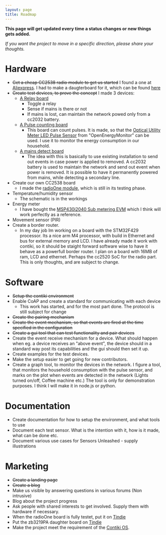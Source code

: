 ```yaml
---
layout: page
title: Roadmap
---
```


**This page will get updated every time a status changes or new things gets added.**

*If you want the project to move in a specific direction, please share your thoughts.*

# Hardware

* ~~Get a cheap CC2538 radio module to get us started~~
I found a one at [Aliexpress](https://www.aliexpress.com/item/CC2538-module-CC2538-CC2592-ZigBee-high-Power-Module/32482311343.html?spm=2114.01010208.3.1.L3dFUs&ws_ab_test=searchweb0_0,searchweb201602_5_10152_10065_10151_10068_5100014_10136_10137_10060_10138_10155_10062_10156_10154_10056_10055_10054_10059_10099_10103_10102_10096_10148_10147_10052_10053_10142_10107_10050_10051_10171_10084_10083_10080_10082_10081_10110_10111_10112_10113_10114_10181_10037_10032_5110012_10078_10079_10077_10073_10070_10123_10124,searchweb201603_4,afswitch_1,ppcSwitch_4&btsid=d15fc965-562f-49e8-982d-8edf3f475c15&algo_expid=7b034ef3-735d-43f0-935f-65927b7e16c9-0&algo_pvid=7b034ef3-735d-43f0-935f-65927b7e16c9). I had to make a daugterboard for it, which can be found [here](https://github.com/SensorsUnleashed/zb3219PA_XBEEAdapter)
* ~~Create test devices, to prove the concept~~
I made 3 devices:
  - [A Relay board](https://github.com/SensorsUnleashed/relayboard)
    - Toggle a relay
    - Sense if mains is there or not
    - If mains is lost, can maintain the network powed only from a cc2032 battery.
  - [A Pulse counting board](https://github.com/SensorsUnleashed/pulsecounter)
    - This board can count pulses. It is made, so that the [Optical Utility Meter LED Pulse Sensor](https://shop.openenergymonitor.com/optical-utility-meter-led-pulse-sensor/) from "OpenEnergyMonitor" can be used. I use it to monitor the energy consumption in our household.
  - [A mains detect board]()
    - The idea with this is basically to use existing installation to send out events in case power is applied to removed. A cc2032 battery is used to maintain the network and send out event when power is removed. It is possible to have it permanently powered from mains, while detecting a secondary line.
* Create our own CC2538 board
  * I made the [radioOne module](https://github.com/SensorsUnleashed/RadioOne), which is still in its testing phase.
* Temperature/humidity sensor
  * The schematic is in the workings
* Energy meter
  * I have bought the [MSP430i2040 Sub metering EVM](http://www.ti.com/tool/evm430-i2040s) which I think will work perfectly as a reference.
* Movement sensor (PIR)
* Create a border router.
  * In my day job Im working on a board with the STM32F429 processor. Its a nice arm M4 processor, with build in Ethernet and bus for external memory and LCD. I have already made it work with contiki, so it should be staight forward software wise to have it behave as a powerfull border router. I plan on a board with 16MB of ram, LCD and ethernet. Perhaps the cc2520 SoC for the radio part. This is only thoughts, and are subject to change.

# Software
* ~~Setup the contiki environment~~
* Enable CoAP and create a standard for communicating with each device
  * This work has started, and for the most part done. The protocol is still subject for change
* ~~Create the pairing mechanism~~
* ~~Create the event mechanism, so that events are fired at the time specified in the configuration~~
* ~~Create a gui tool that can test functionality and pair devices~~
* Create the event receive mechanism for a device. What should happen when eg. a device receives an "above event", the device should in a standard way post its capabilities and the gui should then set it up.
* Create examples for the test devices.
* Make the setup easier to get going for new contributors.
* Create a graph tool, to monitor the devices in the network. I figure a tool, that monitors the household consumption with the pulse sensor, and marks on the plot when events are detected in the network (Lights turned on/off, Coffee machine etc.) The tool is only for demonstration purposes. I think I will make it in node.js or python.

# Documentation
* Create documentation for how to setup the environment, and what tools to use
* Document each test sensor. What is the intention with it, how is it made, what can be done etc.
* Document various use cases for Sensors Unleashed - supply illustrations

# Marketing
* ~~Create a landing page~~
* ~~Create a blog~~
* Make us visible by answering questions in various forums (Non intrusive)
* Blog about the project progress
* Ask people with shared interests to get involved. Supply them with hardware if necessary.
* When the radioOne board is fully testet, put it on [Tindie](https://www.tindie.com/)
* Put the zb3219PA daughter board on [Tindie](https://www.tindie.com/)
* Make the project meet the requirement of the [Contiki OS](https://github.com/contiki-os/contiki/wiki/Code-Contributions#new-platforms).
